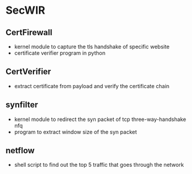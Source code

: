 # SecWIR
## CertFirewall
- kernel module to capture the tls handshake of specific website
- certificate verifier program in python
## CertVerifier
- extract certificate from payload and verify the certificate chain
## synfilter
- kernel module to redirect the syn packet of tcp three-way-handshake nfq
- program to extract window size of the syn packet
## netflow
- shell script to find out the top 5 traffic that goes through the network
